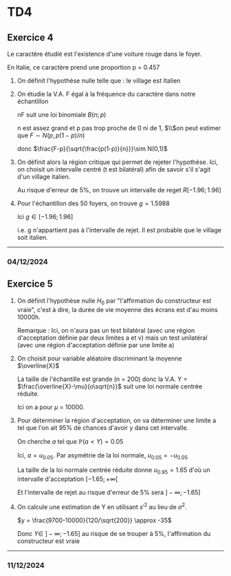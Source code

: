 # TD4

## Exercice 4

Le caractère étudié est l'existence d'une voiture rouge dans le foyer.

En Italie, ce caractère prend une proportion p = 0.457

1. On définit l'hypothèse nulle telle que : le village est Italien
2. 
   On étudie la V.A. F égal à la fréquence du caractère dans notre échantillon
   
   nF suit une loi binomiale $B(n;p)$
   
   n est assez grand et p pas trop proche de 0 ni de 1, $\\$on peut estimer que $F \sim N(p,p(1-p)/n)$
   
   donc $\frac{F-p}{\sqrt{\frac{p(1-p)}{n}}}\sim N(0,1)$

3.  
   On définit alors la région critique qui permet de rejeter l'hypothèse. Ici, on choisit un intervalle centré (t est bilatéral) afin de savoir s'il s'agit d'un village italien. 
   
   Au risque d'erreur de 5%, on trouve un intervalle de reget $R[-1.96;1.96]$

4. 
   Pour l'échantillon des 50 foyers, on trouve $g=1.5988$
   
   Ici $g \in [-1.96;1.96]$
   
   i.e. g n'appartient pas à l'intervalle de rejet.
   Il est probable que le village soit italien.


****
### 04/12/2024

## Exercice 5

1. On définit l'hypothèse nulle $H_0$ par "l'affirmation du constructeur est vraie", c'est à dire, la durée de vie moyenne des écrans est d'au moins 10000h.

    Remarque : Ici, on n'aura pas un test bilatéral (avec une région d'acceptation définie par deux limites a et v) mais un test unilatéral (avec une région d'acceptation définie par une limite a)

2. On choisit pour variable aléatoire discriminant la moyenne $\overline{X}$

    La taille de l'échantille est grande (n = 200) donc la V.A. Y = $\frac{\overline{X}-\mu}{o\sqrt{n}}$ suit une loi normale centrée réduite.

    Ici on a pour $\mu$ = 10000.

3. Pour déterminer la région d'acceptation, on va déterminer une limite a tel que l'on ait 95% de chances d'avoir y dans cet intervalle.

    On cherche $a$ tel que $\mathbb{P}(a<Y)=0.05$

    Ici, $a = u_{0.05}$. Par asymétrie de la loi normale, $u_{0.05}=-u_{0.05}$

    La taille de la loi normale centrée réduite donne $u_{0.95}=1.65$ d'où un intervalle d'acceptation $[-1.65;+\infty[$

    Et l'intervalle de rejet au risque d'erreur de 5% sera $]-\infty;-1.65]$

4. On calcule une estimation de Y en utilisant $s'^2$ au lieu de $\sigma^2.$

    $y = \frac{9700-10000}{120/\sqrt{200}} \approx -35$ 
    
    Donc $Y \in \ ]-\infty;-1.65]$ au risque de se trouper à 5%, l'affirmation du constructeur est vraie


****
### 11/12/2024



